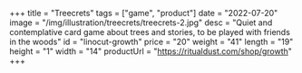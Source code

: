 +++
title = "Treecrets"
tags = ["game", "product"]
date = "2022-07-20"
image = "/img/illustration/treecrets/treecrets-2.jpg"
desc = "Quiet and contemplative card game about trees and stories, to be played with friends in the woods"
id = "linocut-growth"
price = "20"
weight = "41"
length = "19"
height = "1"
width = "14"
productUrl = "https://ritualdust.com/shop/growth"
+++

